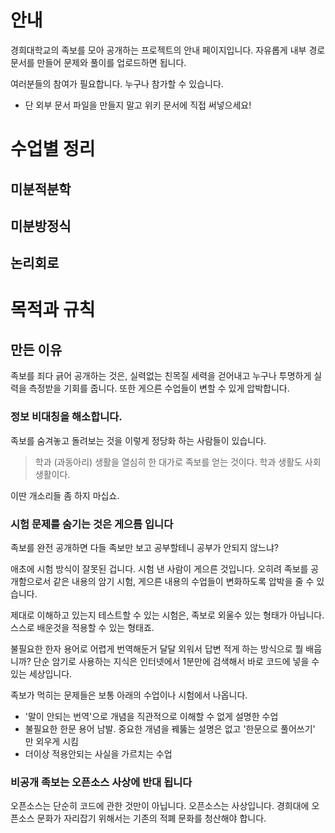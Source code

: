 <!-- TITLE: 족보 아카이브 -->
<!-- SUBTITLE: 경희대학교 족보 공개 프로젝트 안내 페이지 입니다. -->

# 안내
경희대학교의 족보를 모아 공개하는 프로젝트의 안내 페이지입니다.
자유롭게 내부 경로 문서를 만들어 문제와 풀이를 업로드하면 됩니다.

여러분들의 참여가 필요합니다. 누구나 참가할 수 있습니다.

- 단 외부 문서 파일을 만들지 말고 위키 문서에 직접 써넣으세요!

# 수업별 정리

## 미분적분학

## 미분방정식

## 논리회로


# 목적과 규칙

## 만든 이유
족보를 죄다 긁어 공개하는 것은, 실력없는 친목질 세력을 걷어내고 누구나 투명하게 실력을 측정받을 기회를 줍니다.
또한 게으른 수업들이 변할 수 있게 압박합니다.

### 정보 비대칭을 해소합니다.

족보를 숨겨놓고 돌려보는 것을 이렇게 정당화 하는 사람들이 있습니다.

> 학과 (과동아리) 생활을 열심히 한 대가로 족보를 얻는 것이다. 학과 생활도 사회 생활이다.

이딴 개소리들 좀 하지 마십쇼.

### 시험 문제를 숨기는 것은 게으름 입니다

족보를 완전 공개하면 다들 족보만 보고 공부할테니 공부가 안되지 않느냐?

애초에 시험 방식이 잘못된 겁니다. 시험 낸 사람이 게으른 것입니다.
오히려 족보를 공개함으로서 같은 내용의 암기 시험, 게으른 내용의 수업들이 변화하도록 압박을 줄 수 있습니다.

제대로 이해하고 있는지 테스트할 수 있는 시험은, 족보로 외울수 있는 형태가 아닙니다.
스스로 배운것을 적용할 수 있는 형태죠.

불필요한 한자 용어로 어렵게 번역해둔거 달달 외워서 답변 적게 하는 방식으로 뭘 배웁니까?
단순 암기로 사용하는 지식은 인터넷에서 1분만에 검색해서 바로 코드에 넣을 수 있는 세상입니다.

족보가 먹히는 문제들은 보통 아래의 수업이나 시험에서 나옵니다.

* '말이 안되는 번역'으로 개념을 직관적으로 이해할 수 없게 설명한 수업
* 불필요한 한문 용어 남발. 중요한 개념을 꿰뚫는 설명은 없고 '한문으로 풀어쓰기' 만 외우게 시킴
* 더이상 적용안되는 사실을 가르치는 수업


### 비공개 족보는 오픈소스 사상에 반대 됩니다

오픈소스는 단순히 코드에 관한 것만이 아닙니다. 오픈소스는 사상입니다.
경희대에 오픈소스 문화가 자리잡기 위해서는 기존의 적폐 문화를 청산해야 합니다.